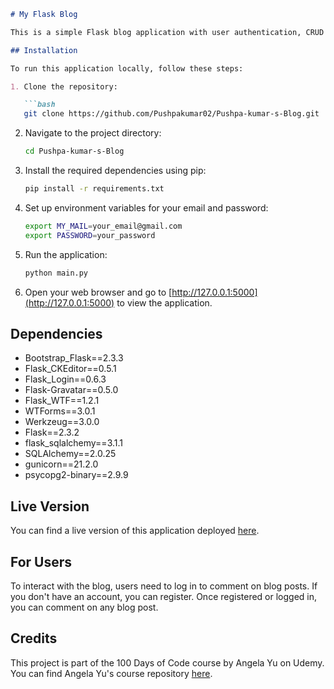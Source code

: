 
```markdown
# My Flask Blog

This is a simple Flask blog application with user authentication, CRUD operations for blog posts, and comment functionality. Users can register, log in, create, edit, and delete their blog posts. They can also comment on blog posts.

## Installation

To run this application locally, follow these steps:

1. Clone the repository:

   ```bash
   git clone https://github.com/Pushpakumar02/Pushpa-kumar-s-Blog.git
   ```

2. Navigate to the project directory:

   ```bash
   cd Pushpa-kumar-s-Blog
   ```

3. Install the required dependencies using pip:

   ```bash
   pip install -r requirements.txt
   ```

4. Set up environment variables for your email and password:

   ```bash
   export MY_MAIL=your_email@gmail.com
   export PASSWORD=your_password
   ```

5. Run the application:

   ```bash
   python main.py
   ```

6. Open your web browser and go to [http://127.0.0.1:5000](http://127.0.0.1:5000) to view the application.

## Dependencies

- Bootstrap_Flask==2.3.3
- Flask_CKEditor==0.5.1
- Flask_Login==0.6.3
- Flask-Gravatar==0.5.0
- Flask_WTF==1.2.1
- WTForms==3.0.1
- Werkzeug==3.0.0
- Flask==2.3.2
- flask_sqlalchemy==3.1.1
- SQLAlchemy==2.0.25
- gunicorn==21.2.0
- psycopg2-binary==2.9.9

## Live Version

You can find a live version of this application deployed [here](https://pushpa-kumar-s-blog.onrender.com/).

## For Users

To interact with the blog, users need to log in to comment on blog posts. If you don't have an account, you can register. Once registered or logged in, you can comment on any blog post.

## Credits

This project is part of the 100 Days of Code course by Angela Yu on Udemy. You can find Angela Yu's course repository [here](https://github.com/appbrewery/100-days-of-code).
```

